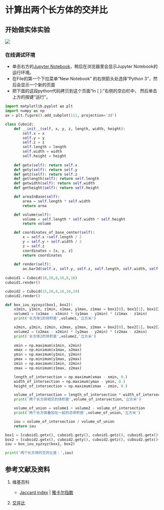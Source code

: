 # 计算出两个长方体的交并比

## 开始做实体实验

![](/images/对长方体的各种操作/对两个或多个长方体的运算/计算出两个长方体的交并比/1a1.jpg)

### 在线调试环境

- 单击右方的[Jupyter Notebook](https://mybinder.org/v2/gh/ipython/ipython-in-depth/master?filepath=binder/Index.ipynb)，稍后在浏览器里会显示Jupyter Notebook的运行环境。
- 在File的第一个下拉菜单“New Notebook” 的右侧箭头处选择“Python 3”，然后会显示一个新的页面
- 把下面的这段python代码拷贝到这个页面“In [ ]:”右侧的空白栏中， 然后单击上方的按键“运行”。

```python
import matplotlib.pyplot as plt
import numpy as np 
ax = plt.figure().add_subplot(111, projection='3d')

class Cuboid:
    def __init__(self, x, y, z, length, width, height):
        self.x = x
        self.y = y
        self.z = z        
        self.length = length
        self.width = width   
        self.height = height
    
    def getx(self): return self.x
    def gety(self): return self.y
    def getz(self): return self.z    
    def getlength(self): return self.length
    def getwidth(self): return self.width
    def getheight(self): return self.height

    def areaInBase(self):
        area = self.length * self.width
        return area

    def volume(self):
        volume = self.length * self.width * self.height
        return volume        

    def coordinates_of_base_center(self):
        x = self.x +self.length / 2
        y = self.y + self.width / 2
        z = self.z
        coordinates = [x, y, z]
        return coordinates
        
    def render(self):
        ax.bar3d(self.x, self.y, self.z, self.length, self.width, self.height, color="green", alpha=0.5)
        
cuboid1 = Cuboid(10,20,8,16,8,16)
cuboid1.render()

cuboid2 = Cuboid(15,20,4,16,16,24)
cuboid2.render()

def box_iou_xyzxyz(box1, box2):
    x1min, y1min, z1min, x1max, y1max, z1max = box1[0], box1[1], box1[2], box1[3], box1[4], box1[5]
    volume1 = (x1max - x1min) * (y1max - y1min) * (z1max - z1min)
    print('长方体1的体积是',volume1,'立方米')

    x2min, y2min, z2min, x2max, y2max, z2max = box2[0], box2[1], box2[2], box2[3], box2[4], box2[5]
    volume2 = (x2max - x2min) * (y2max - y2min) * (z2max - z2min)
    print('长方体2的体积是',volume2,'立方米')
    
    xmin = np.maximum(x1min, x2min)
    xmax = np.minimum(x1max, x2max)
    ymin = np.maximum(y1min, y2min)
    ymax = np.minimum(y1max, y2max)
    zmin = np.maximum(z1min, z2min)
    zmax = np.minimum(z1max, z2max)

    length_of_intersection = np.maximum(xmax - xmin, 0.)
    width_of_intersection = np.maximum(ymax - ymin, 0.)
    height_of_intersection = np.maximum(zmax - zmin, 0.)

    volume_of_intersection = length_of_intersection * width_of_intersection * height_of_intersection
    print('两个长方体相交的体积是',volume_of_intersection,'立方米')   

    volume_of_union = volume1 + volume2 - volume_of_intersection
    print('两个长方体叠加在一起的总体积是',volume_of_union,'立方米')   

    iou = volume_of_intersection / volume_of_union
    return iou

box1 = [cuboid1.getx(), cuboid1.gety(), cuboid1.getz(), cuboid1.getx()+cuboid1.getlength(), cuboid1.gety()+cuboid1.getwidth(), cuboid1.getz()+cuboid1.getheight()]
box2 = [cuboid2.getx(), cuboid2.gety(), cuboid2.getz(), cuboid2.getx()+cuboid2.getlength(), cuboid2.gety()+cuboid2.getwidth(), cuboid2.getz()+cuboid2.getheight()]
iou = box_iou_xyzxyz(box1, box2)

print('两个长方体的交并比是：',iou)
```

## 参考文献及资料

1. 维基百科
	- [Jaccard index](https://en.wikipedia.org/wiki/Jaccard_index) | [雅卡尔指数](https://zh.wikipedia.org/wiki/%E9%9B%85%E5%8D%A1%E5%B0%94%E6%8C%87%E6%95%B0) 

2. [交并比](https://paddlepedia.readthedocs.io/en/latest/tutorials/computer_vision/object_detection/IOU.html) 
	